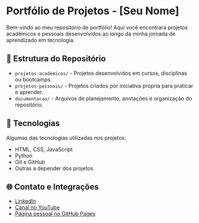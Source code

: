 # Portfólio de Projetos - [Seu Nome]

Bem-vindo ao meu repositório de portfólio! Aqui você encontrará projetos acadêmicos e pessoais desenvolvidos ao longo da minha jornada de aprendizado em tecnologia.

## 📂 Estrutura do Repositório

- `projetos-academicos/` - Projetos desenvolvidos em cursos, disciplinas ou bootcamps.
- `projetos-pessoais/` - Projetos criados por iniciativa própria para praticar e aprender.
- `documentacao/` - Arquivos de planejamento, anotações e organização do repositório.

## 🔧 Tecnologias

Algumas das tecnologias utilizadas nos projetos:

- HTML, CSS, JavaScript
- Python
- Git e GitHub
- Outras a depender dos projetos

## 🌐 Contato e Integrações

- [LinkedIn](www.linkedin.com/in/guilherme-meyer-soares-72ba73357)
- [Canal no YouTube](https://www.youtube.com/seu-canal)
- [Página pessoal no GitHub Pages](https://guigas2407.github.io)

